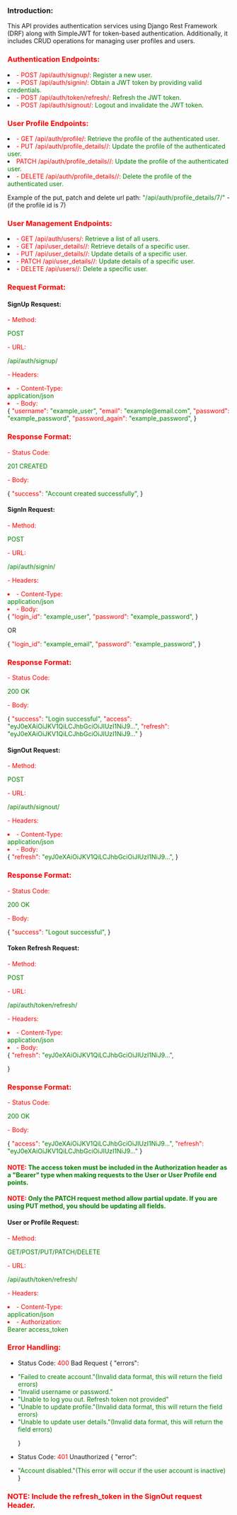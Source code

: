 <h3>Introduction:</h3>
<p>This API provides authentication services using Django Rest Framework (DRF) along with SimpleJWT for token-based authentication. Additionally, it includes CRUD operations for managing user profiles and users.</p>

<h3 style="color: red;">Authentication Endpoints:</h3>
<li><span style="color: red;">- POST /api/auth/signup/: </span> <span style="color: green;">Register a new user.</li>
<li><span style="color: red;">- POST /api/auth/signin/: </span> <span style="color: green;">Obtain a JWT token by providing valid credentials.</span></li>
<li><span style="color: red;">- POST /api/auth/token/refresh/: </span> <span style="color: green;">Refresh the JWT token.</span></li>
<li><span style="color: red;">- POST /api/auth/signout/: </span> <span style="color: green;">Logout and invalidate the JWT token.</span></li>


<h3 style="color: red;">User Profile Endpoints:</h3>
<li><span style="color: red;">- GET /api/auth/profile/: </span> <span style="color: green;">Retrieve the profile of the authenticated user.</span></li>
<li><span style="color: red;">- PUT /api/auth/profile_details/<id>/: </span>  <span style="color: green;">Update the profile of the authenticated user.</span></li> 
<li><span style="color: red;"> PATCH /api/auth/profile_details/<id>/: </span>  <span style="color: green;">Update the profile of the authenticated user.</span></li>
<li><span style="color: red;">- DELETE /api/auth/profile_details/<id>/: </span>  <span style="color: green;">Delete the profile of the authenticated user.</span></li>

<p>Example of the put, patch and delete url path: <span style="color: green;">"/api/auth/profile_details/7/"</span> - (if the profile id is 7)</p>


<h3 style="color: red;">User Management Endpoints:</h3>
<li><span style="color: red;">- GET /api/auth/users/: </span> <span style="color: green;">Retrieve a list of all users.</span></li>
<li><span style="color: red;">- GET /api/user_details/<id>/: </span> <span style="color: green;">Retrieve details of a specific user.</span></li>
<li><span style="color: red;">- PUT /api/user_details/<id>/: </span> <span style="color: green;">Update details of a specific user.</span></li>
<li><span style="color: red;">- PATCH /api/user_details/<id>/: </span> <span style="color: green;">Update details of a specific user.</span></li>
<li><span style="color: red;">- DELETE /api/users/<id>/:</span> <span style="color: green;">Delete a specific user.</span></li>


<h3 style="color: red;">Request Format:</h3>

<h4> SignUp Resquest: </h4>
<p style="color: red;">- Method:</p><span style="color: green;">POST</span>
<p style="color: red;">- URL: </p><span style="color: green;">/api/auth/signup/</span>
<p style="color: red;">- Headers:</p>
<li style="color: red;">- Content-Type: </li><span style="color: green;">application/json</span>
<li style="color: red;">- Body:</li>
  {
      <span style="color:red">"username": </span> <span style="color: green;">"example_user",</span>
      <span style="color:red">"email": </span> <span style="color: green;">"example@email.com",</span>
      <span style="color:red">"password": </span> <span style="color: green;">"example_password",</span>
      <span style="color:red">"password_again": </span> <span style="color: green;">"example_password",</span>
  }
<h3 style="color: red;">Response Format:</h3>
<p style="color: red;">- Status Code: </p> <span style="color: green;">201 CREATED</span>
<p style="color: red;">- Body:</p>
  {
    <span style="color:red">"success": </span> <span style="color: green;">"Account created successfully",</span>
  }



<h4> SignIn  Request: </h4>
<p style="color: red;">- Method:</p><span style="color: green;">POST</span>
<p style="color: red;">- URL: </p><span style="color: green;">/api/auth/signin/</span>
<p style="color: red;">- Headers:</p>
<li style="color: red;">- Content-Type: </li><span style="color: green;">application/json</span>
<li style="color: red;">- Body:</li>
  {
      <span style="color:red">"login_id": </span> <span style="color: green;">"example_user",</span>
      <span style="color:red">"password": </span> <span style="color: green;">"example_password",</span>
  }

  OR

  {
    <span style="color:red">"login_id": </span> <span style="color: green;">"example_email",</span>
    <span style="color:red">"password": </span> <span style="color: green;">"example_password",</span>
  }

<h3 style="color: red;">Response Format:</h3>
<p style="color: red;">- Status Code: </p> <span style="color: green;">200 OK</span>
<p style="color: red;">- Body:</p>
  {
    <span style="color:red">"success": </span> <span style="color: green;">"Login successful",</span>
    <span style="color:red">"access": </span> <span style="color: green;">"eyJ0eXAiOiJKV1QiLCJhbGciOiJIUzI1NiJ9...",</span>
    <span style="color:red">"refresh": </span> <span style="color: green;">"eyJ0eXAiOiJKV1QiLCJhbGciOiJIUzI1NiJ9..."</span>
  }




<h4> SignOut  Request: </h4>
<p style="color: red;">- Method:</p><span style="color: green;">POST</span>
<p style="color: red;">- URL: </p><span style="color: green;">/api/auth/signout/</span>
<p style="color: red;">- Headers:</p>
<li style="color: red;">- Content-Type: </li><span style="color: green;">application/json</span>
<li style="color: red;">- Body:</li>
  {
      <span style="color:red">"refresh": </span> <span style="color: green;">"eyJ0eXAiOiJKV1QiLCJhbGciOiJIUzI1NiJ9...",</span>
  }

<h3 style="color: red;">Response Format:</h3>
<p style="color: red;">- Status Code: </p> <span style="color: green;">200 OK</span>
<p style="color: red;">- Body:</p>
  {
    <span style="color:red">"success": </span> <span style="color: green;">"Logout successful",</span>
  }



<h4> Token Refresh Request: </h4>
<p style="color: red;">- Method:</p><span style="color: green;">POST</span>
<p style="color: red;">- URL: </p><span style="color: green;">/api/auth/token/refresh/</span>
<p style="color: red;">- Headers:</p>
<li style="color: red;">- Content-Type: </li><span style="color: green;">application/json</span>
<li style="color: red;">- Body:</li>
  {
      <span style="color:red">"refresh": </span> <span style="color: green;">"eyJ0eXAiOiJKV1QiLCJhbGciOiJIUzI1NiJ9...",</span>

  }

<h3 style="color: red;">Response Format:</h3>
<p style="color: red;">- Status Code: </p> <span style="color: green;">200 OK</span>
<p style="color: red;">- Body:</p>
  {
    <span style="color:red">"access": </span> <span style="color: green;">"eyJ0eXAiOiJKV1QiLCJhbGciOiJIUzI1NiJ9...",</span>
    <span style="color:red">"refresh": </span> <span style="color: green;">"eyJ0eXAiOiJKV1QiLCJhbGciOiJIUzI1NiJ9..."</span>
  }



<h4 style="color: red;">NOTE: <span style="color:green">The access token must be included in the Authorization header as a "Bearer" type when making requests to the User or User Profile end points.</span></h4>
<h4 style="color: red;">NOTE: <span style="color:green">Only the PATCH request method allow partial update. If you are using PUT method, you should be updating all fields.</span></h4>

<h4> User or Profile Request: </h4>
<p style="color: red;">- Method:</p><span style="color: green;">GET/POST/PUT/PATCH/DELETE</span>
<p style="color: red;">- URL: </p><span style="color: green;">/api/auth/token/refresh/</span>
<p style="color: red;">- Headers:</p>
<li style="color: red;">- Content-Type: </li><span style="color: green;">application/json</span>
<li style="color: red;">- Authorization: </li><span style="color: green;"> Bearer access_token</span>



<h3 style="color: red;">Error Handling:</h3>

  - Status Code: <span style="color: red;">400</span> Bad Request
    {
        "errors":<br> 
            <li><span style="color: green;">"Failed to create account."(Invalid data format, this will return the field errors)</span></li>
            <li><span style="color: green;">"Invalid username or password."</span></li>
            <li><span style="color: green;">"Unable to log you out. Refresh token not provided"</span></li>
            <li><span style="color: green;">"Unable to update profile."(Invalid data format, this will return the field errors)</span></li>
            <li><span style="color: green;">"Unable to update user details."(Invalid data format, this will return the field errors)</span></li>


    }
  - Status Code: <span style="color: red;">401</span> Unauthorized
    {
        "error":<br>
        <li><span style="color: green;">"Account disabled."(This error will occur if the user account is inactive)</span></li>
    }
  
<h3 style="color: red;">NOTE: Include the refresh_token in the SignOut request Header.</h3>
